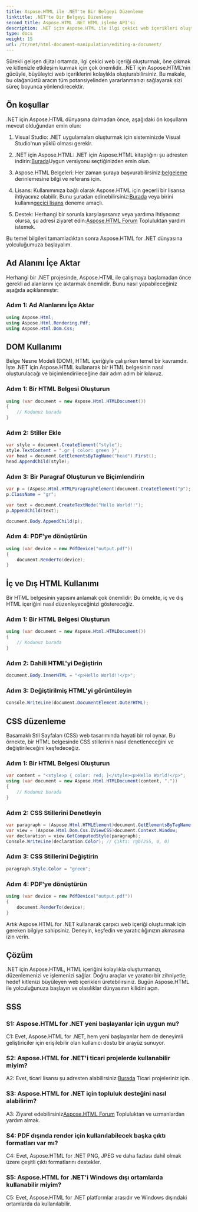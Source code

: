 ```yaml
---
title: Aspose.HTML ile .NET'te Bir Belgeyi Düzenleme
linktitle: .NET'te Bir Belgeyi Düzenleme
second_title: Aspose.HTML .NET HTML işleme API'si
description: .NET için Aspose.HTML ile ilgi çekici web içerikleri oluşturun. HTML, CSS ve daha fazlasını nasıl yöneteceğinizi öğrenin.
type: docs
weight: 15
url: /tr/net/html-document-manipulation/editing-a-document/
---
```


Sürekli gelişen dijital ortamda, ilgi çekici web içeriği oluşturmak, öne çıkmak ve kitlenizle etkileşim kurmak için çok önemlidir. .NET için Aspose.HTML'nin gücüyle, büyüleyici web içeriklerini kolaylıkla oluşturabilirsiniz. Bu makale, bu olağanüstü aracın tüm potansiyelinden yararlanmanızı sağlayarak sizi süreç boyunca yönlendirecektir.

## Ön koşullar

.NET için Aspose.HTML dünyasına dalmadan önce, aşağıdaki ön koşulların mevcut olduğundan emin olun:

1. Visual Studio: .NET uygulamaları oluşturmak için sisteminizde Visual Studio'nun yüklü olması gerekir.

2. .NET için Aspose.HTML: .NET için Aspose.HTML kitaplığını şu adresten indirin:[Burada](https://releases.aspose.com/html/net/)Uygun versiyonu seçtiğinizden emin olun.

3.  Aspose.HTML Belgeleri: Her zaman şuraya başvurabilirsiniz:[belgeleme](https://reference.aspose.com/html/net/) derinlemesine bilgi ve referans için.

4.  Lisans: Kullanımınıza bağlı olarak Aspose.HTML için geçerli bir lisansa ihtiyacınız olabilir. Bunu şuradan edinebilirsiniz:[Burada](https://purchase.aspose.com/buy) veya birini kullanın[geçici lisans](https://purchase.aspose.com/temporary-license/) deneme amaçlı.

5.  Destek: Herhangi bir sorunla karşılaşırsanız veya yardıma ihtiyacınız olursa, şu adresi ziyaret edin:[Aspose.HTML Forum](https://forum.aspose.com/) Topluluktan yardım istemek.

Bu temel bilgileri tamamladıktan sonra Aspose.HTML for .NET dünyasına yolculuğumuza başlayalım.

## Ad Alanını İçe Aktar

Herhangi bir .NET projesinde, Aspose.HTML ile çalışmaya başlamadan önce gerekli ad alanlarını içe aktarmak önemlidir. Bunu nasıl yapabileceğiniz aşağıda açıklanmıştır:

### Adım 1: Ad Alanlarını İçe Aktar

```csharp
using Aspose.Html;
using Aspose.Html.Rendering.Pdf;
using Aspose.Html.Dom.Css;
```

## DOM Kullanımı

Belge Nesne Modeli (DOM), HTML içeriğiyle çalışırken temel bir kavramdır. İşte .NET için Aspose.HTML kullanarak bir HTML belgesinin nasıl oluşturulacağı ve biçimlendirileceğine dair adım adım bir kılavuz.

### Adım 1: Bir HTML Belgesi Oluşturun

```csharp
using (var document = new Aspose.Html.HTMLDocument())
{
    // Kodunuz burada
}
```

### Adım 2: Stiller Ekle

```csharp
var style = document.CreateElement("style");
style.TextContent = ".gr { color: green }";
var head = document.GetElementsByTagName("head").First();
head.AppendChild(style);
```

### Adım 3: Bir Paragraf Oluşturun ve Biçimlendirin

```csharp
var p = (Aspose.Html.HTMLParagraphElement)document.CreateElement("p");
p.ClassName = "gr";

var text = document.CreateTextNode("Hello World!!");
p.AppendChild(text);

document.Body.AppendChild(p);
```

### Adım 4: PDF'ye dönüştürün

```csharp
using (var device = new PdfDevice("output.pdf"))
{
    document.RenderTo(device);
}
```

## İç ve Dış HTML Kullanımı

Bir HTML belgesinin yapısını anlamak çok önemlidir. Bu örnekte, iç ve dış HTML içeriğini nasıl düzenleyeceğinizi göstereceğiz.

### Adım 1: Bir HTML Belgesi Oluşturun

```csharp
using (var document = new Aspose.Html.HTMLDocument())
{
    // Kodunuz burada
}
```

### Adım 2: Dahili HTML'yi Değiştirin

```csharp
document.Body.InnerHTML = "<p>Hello World!!</p>";
```

### Adım 3: Değiştirilmiş HTML'yi görüntüleyin

```csharp
Console.WriteLine(document.DocumentElement.OuterHTML);
```

## CSS düzenleme

Basamaklı Stil Sayfaları (CSS) web tasarımında hayati bir rol oynar. Bu örnekte, bir HTML belgesinde CSS stillerinin nasıl denetleneceğini ve değiştirileceğini keşfedeceğiz.

### Adım 1: Bir HTML Belgesi Oluşturun

```csharp
var content = "<style>p { color: red; }</style><p>Hello World!</p>";
using (var document = new Aspose.Html.HTMLDocument(content, "."))
{
    // Kodunuz burada
}
```

### Adım 2: CSS Stillerini Denetleyin

```csharp
var paragraph = (Aspose.Html.HTMLElement)document.GetElementsByTagName("p").First();
var view = (Aspose.Html.Dom.Css.IViewCSS)document.Context.Window;
var declaration = view.GetComputedStyle(paragraph);
Console.WriteLine(declaration.Color); // Çıktı: rgb(255, 0, 0)
```

### Adım 3: CSS Stillerini Değiştirin

```csharp
paragraph.Style.Color = "green";
```

### Adım 4: PDF'ye dönüştürün

```csharp
using (var device = new PdfDevice("output.pdf"))
{
    document.RenderTo(device);
}
```

Artık Aspose.HTML for .NET kullanarak çarpıcı web içeriği oluşturmak için gereken bilgiye sahipsiniz. Deneyin, keşfedin ve yaratıcılığınızın akmasına izin verin.

## Çözüm

.NET için Aspose.HTML, HTML içeriğini kolaylıkla oluşturmanızı, düzenlemenizi ve işlemenizi sağlar. Doğru araçlar ve yaratıcı bir zihniyetle, hedef kitlenizi büyüleyen web içerikleri üretebilirsiniz. Bugün Aspose.HTML ile yolculuğunuza başlayın ve olasılıklar dünyasının kilidini açın.

## SSS

### S1: Aspose.HTML for .NET yeni başlayanlar için uygun mu?

C1: Evet, Aspose.HTML for .NET, hem yeni başlayanlar hem de deneyimli geliştiriciler için erişilebilir olan kullanıcı dostu bir arayüz sunuyor.

### S2: Aspose.HTML for .NET'i ticari projelerde kullanabilir miyim?

 A2: Evet, ticari lisansı şu adresten alabilirsiniz:[Burada](https://purchase.aspose.com/buy) Ticari projeleriniz için.

### S3: Aspose.HTML for .NET için topluluk desteğini nasıl alabilirim?

 A3: Ziyaret edebilirsiniz[Aspose.HTML Forum](https://forum.aspose.com/) Topluluktan ve uzmanlardan yardım almak.

### S4: PDF dışında render için kullanılabilecek başka çıktı formatları var mı?

C4: Evet, Aspose.HTML for .NET PNG, JPEG ve daha fazlası dahil olmak üzere çeşitli çıktı formatlarını destekler.

### S5: Aspose.HTML for .NET'i Windows dışı ortamlarda kullanabilir miyim?

C5: Evet, Aspose.HTML for .NET platformlar arasıdır ve Windows dışındaki ortamlarda da kullanılabilir.